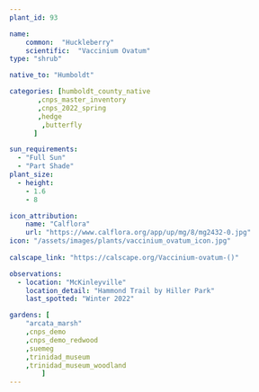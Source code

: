 ```yaml
---
plant_id: 93

name: 
    common:  "Huckleberry"   
    scientific:  "Vaccinium Ovatum"    
type: "shrub"

native_to: "Humboldt"

categories: [humboldt_county_native
       ,cnps_master_inventory
       ,cnps_2022_spring
       ,hedge
        ,butterfly
      ]

sun_requirements:
  - "Full Sun"
  - "Part Shade"
plant_size:
  - height: 
    - 1.6
    - 8

icon_attribution: 
    name: "Calflora"
    url: "https://www.calflora.org/app/up/mg/8/mg2432-0.jpg" 
icon: "/assets/images/plants/vaccinium_ovatum_icon.jpg"
 
calscape_link: "https://calscape.org/Vaccinium-ovatum-()"

observations: 
  - location: "McKinleyville"
    location_detail: "Hammond Trail by Hiller Park" 
    last_spotted: "Winter 2022"

gardens: [ 
    "arcata_marsh"
    ,cnps_demo
    ,cnps_demo_redwood
    ,suemeg
    ,trinidad_museum
    ,trinidad_museum_woodland
        ]
---
```

